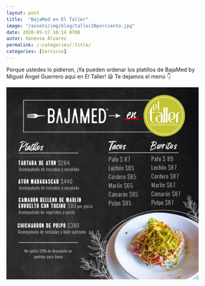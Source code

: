 ```yaml
---
layout: post
title:  "BajaMed en El Taller"
image: "/assets/img/blog/taller20porciento.jpg"
date: 2020-05-17 16:14 0700
autor: Vanessa Álvarez
permalink: /:categories/:title/
categories: [Servicio]
---
```


Porque ustedes lo pidieron, ¡Ya pueden ordenar los platillos de BajaMed by Miguel Ángel Guerrero aquí en El Taller! 😃
Te dejamos el menú 👇

<img src="\assets\img\blog\eltallerbajamedm.jpg" class="img-fluid" alt="Responsive image">